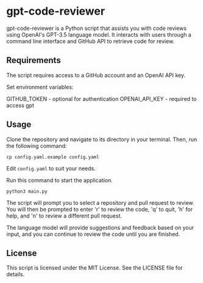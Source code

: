 # gpt-code-reviewer

gpt-code-reviewer is a Python script that assists you with code reviews using OpenAI's GPT-3.5 language model. It interacts with users through a command line interface and GitHub API to retrieve code for review.

## Requirements

The script requires access to a GitHub account and an OpenAI API key.

Set environment variables:

GITHUB_TOKEN  - optional for authentication
OPENAI_API_KEY - required to access gpt

## Usage

Clone the repository and navigate to its directory in your terminal. Then, run the following command:

`cp config.yaml.example config.yaml`

Edit `config.yaml` to suit your needs.

Run this command to start the application.

`python3 main.py`

The script will prompt you to select a repository and pull request to review. You will then be prompted to enter 'r' to review the code, 'q' to quit, 'h' for help, and 'n' to review a different pull request.

The language model will provide suggestions and feedback based on your input, and you can continue to review the code until you are finished.

## License

This script is licensed under the MIT License. See the LICENSE file for details.
